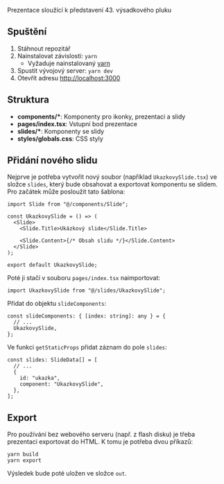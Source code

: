 Prezentace sloužící k představení 43. výsadkového pluku

## Spuštění

1. Stáhnout repozitář
2. Nainstalovat závislosti: `yarn`
   - Vyžaduje nainstalovaný [yarn](https://yarnpkg.com/getting-started/install)
3. Spustit vývojový server: `yarn dev`
4. Otevřít adresu [http://localhost:3000](http://localhost:3000)

## Struktura

- **components/\***: Komponenty pro ikonky, prezentaci a slidy
- **pages/index.tsx**: Vstupní bod prezentace
- **slides/\***: Komponenty se slidy
- **styles/globals.css**: CSS styly

## Přidání nového slidu

Nejprve je potřeba vytvořit nový soubor (například `UkazkovySlide.tsx`) ve složce `slides`, který bude obsahovat a exportovat komponentu se slidem. Pro začátek může posloužit tato šablona:

```tsx
import Slide from "@/components/Slide";

const UkazkovySlide = () => (
  <Slide>
    <Slide.Title>Ukázkový slide</Slide.Title>

    <Slide.Content>{/* Obsah slidu */}</Slide.Content>
  </Slide>
);

export default UkazkovySlide;
```

Poté ji stačí v souboru `pages/index.tsx` naimportovat:

```tsx
import UkazkovySlide from "@/slides/UkazkovySlide";
```

Přidat do objektu `slideComponents`:

```tsx
const slideComponents: { [index: string]: any } = {
  // ...
  UkazkovySlide,
};
```

Ve funkci `getStaticProps` přidat záznam do pole `slides`:

```tsx
const slides: SlideData[] = [
  // ...
  {
    id: "ukazka",
    component: "UkazkovySlide",
  },
];
```

## Export

Pro používání bez webového serveru (např. z flash disku) je třeba prezentaci exportovat do HTML. K tomu je potřeba dvou příkazů:

```
yarn build
yarn export
```

Výsledek bude poté uložen ve složce `out`.

